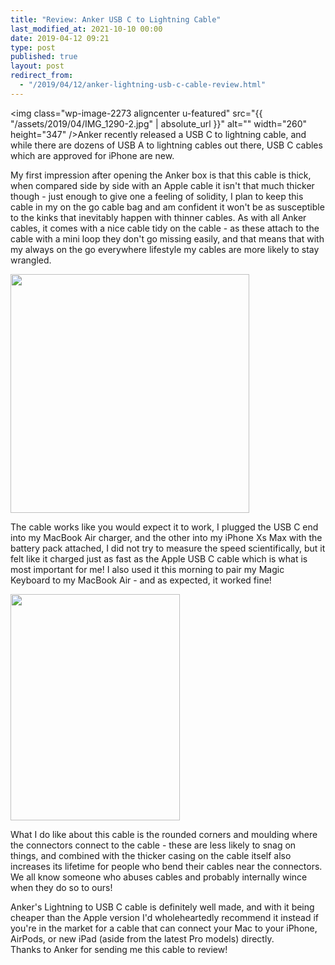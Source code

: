 ```yaml
---
title: "Review: Anker USB C to Lightning Cable"
last_modified_at: 2021-10-10 00:00
date: 2019-04-12 09:21
type: post
published: true
layout: post
redirect_from:
  - "/2019/04/12/anker-lightning-usb-c-cable-review.html"
---
```



  <img class="wp-image-2273 aligncenter u-featured" src="{{
  "/assets/2019/04/IMG_1290-2.jpg" | absolute_url }}" alt="" width="260"
  height="347" />Anker recently released a USB C to lightning cable, and while
  there are dozens of USB A to lightning cables out there, USB C cables which
  are approved for iPhone are new.  

<!--more-->

  My first impression after opening the Anker box is that this cable is thick,
  when compared side by side with an Apple cable it isn't that much thicker
  though - just enough to give one a feeling of solidity, I plan to keep this
  cable in my on the go cable bag and am confident it won't be as susceptible to
  the kinks that inevitably happen with thinner cables. As with all Anker
  cables, it comes with a nice cable tidy on the cable - as these attach to the
  cable with a mini loop they don't go missing easily, and that means that with
  my always on the go everywhere lifestyle my cables are more likely to stay
  wrangled.  

  <img
    class="wp-image-2272 aligncenter"
    src="{{ site.baseurl }}/assets/2019/04/IMG_1284-2.jpg"
    alt=""
    width="382"
    height="382"
  />  

  The cable works like you would expect it to work, I plugged the USB C end into
  my MacBook Air charger, and the other into my iPhone Xs Max with the battery
  pack attached, I did not try to measure the speed scientifically, but it felt
  like it charged just as fast as the Apple USB C cable which is what is most
  important for me! I also used it this morning to pair my Magic Keyboard to my
  MacBook Air - and as expected, it worked fine!  

  <img
    class="wp-image-2274 aligncenter"
    src="{{ site.baseurl }}/assets/2019/04/IMG_9026.jpg"
    alt=""
    width="271"
    height="362"
  />  

  What I do like about this cable is the rounded corners and moulding where the
  connectors connect to the cable - these are less likely to snag on things, and
  combined with the thicker casing on the cable itself also increases its
  lifetime for people who bend their cables near the connectors. We all know
  someone who abuses cables and probably internally wince when they do so to
  ours!  

  Anker's Lightning to USB C cable is definitely well made, and with it being
  cheaper than the Apple version I'd wholeheartedly recommend it instead if
  you're in the market for a cable that can connect your Mac to your iPhone,
  AirPods, or new iPad (aside from the latest Pro models) directly.  
Thanks to Anker for sending me this cable to review!  
